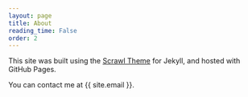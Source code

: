 ```yaml
---
layout: page
title: About
reading_time: False
order: 2
---
```


This site was built using the [Scrawl Theme](https://github.com/lightster/scrawl) for Jekyll, and hosted with GitHub Pages.

You can contact me at {{ site.email }}.
